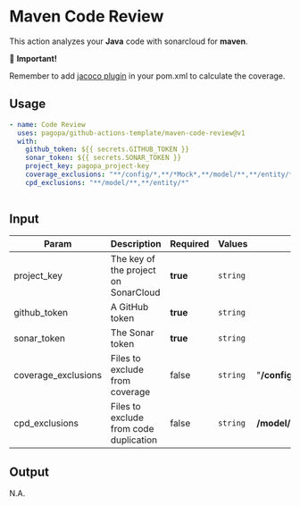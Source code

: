 # Maven Code Review

This action analyzes your **Java** code with sonarcloud for **maven**.

👀 **Important!**

Remember to
add [jacoco plugin](https://github.com/pagopa/template-java-spring-microservice/blob/main/pom.xml#LL118-L153C16) in your
pom.xml to calculate the coverage.

## Usage

``` yaml
- name: Code Review
  uses: pagopa/github-actions-template/maven-code-review@v1
  with:
    github_token: ${{ secrets.GITHUB_TOKEN }}
    sonar_token: ${{ secrets.SONAR_TOKEN }}
    project_key: pagopa_project-key
    coverage_exclusions: "**/config/*,**/*Mock*,**/model/**,**/entity/*"
    cpd_exclusions: "**/model/**,**/entity/*"
      
```

## Input

| Param               | Description                            | Required | Values   | Default                                         |
|---------------------|----------------------------------------|----------|----------|-------------------------------------------------|
| project_key         | The key of the project on SonarCloud   | **true** | `string` |                                                 |
| github_token        | A GitHub token                         | **true** | `string` |                                                 |
| sonar_token         | The Sonar token                        | **true** | `string` |                                                 |
| coverage_exclusions | Files to exclude from coverage         | false    | `string` | "**/config/*,**/*Mock*,**/model/**,**/entity/*" |
| cpd_exclusions      | Files to exclude from code duplication | false    | `string` | **/model/**,**/entity/*"                        |

## Output

N.A.
